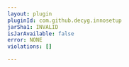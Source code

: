 ```yaml
---
layout: plugin
pluginId: com.github.decyg.innosetup
jarSha1: INVALID
isJarAvailable: false
error: NONE
violations: []

---
```

